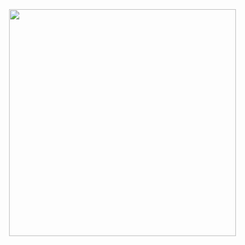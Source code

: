 <!DOCTYPE HTML PUBLIC "-//W3C//DTD HTML 4.01 Transitional//EN" "http://www.w3.org/TR/html4/loose.dtd">
<html>

<head>
    <meta http-equiv="Content-Type" content="text/html; charset=utf-8">
</head>

<body>
    <p><img src="https://korupharma.bitrix24.com/disk/showFile/269312/?&ncc=1&ts=1623735022&filename=%D0%A1%D0%BA%D1%80%D0%B8%D0%BD%D1%88%D0%BE%D1%82+14-06-2021+162021.jpg" width="400px" align="left" vspace="5" hspace="60"></p>
    <font align= "center">
    <font color="#00BFF" size="10" >
    
    <p>Bitrix24</p>
    <p>Main menu</p>
    </font>
    <font size="5">
    Select <b>Employees</b> then click on <b>Lists</b> 
    </font>
    </font>
</body>

</html>
